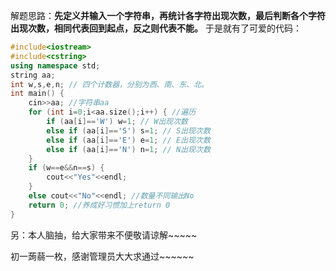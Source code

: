 解题思路：**先定义并输入一个字符串，再统计各字符出现次数，最后判断各个字符出现次数，相同代表回到起点，反之则代表不能。**
于是就有了可爱的代码：

```cpp
#include<iostream>
#include<cstring>
using namespace std;
string aa;
int w,s,e,n; // 四个计数器，分别为西、南、东、北。 
int main() {
    cin>>aa; //字符串aa 
    for (int i=0;i<aa.size();i++) { //遍历 
        if (aa[i]=='W') w=1; // W出现次数 
        else if (aa[i]=='S') s=1; // S出现次数 
        else if (aa[i]=='E') e=1; // E出现次数 
        else if (aa[i]=='N') n=1; // N出现次数 
    }
    if (w==e&&n==s) {
		cout<<"Yes"<<endl;
	}
    else cout<<"No"<<endl; //数量不同输出No 
    return 0; //养成好习惯加上return 0 
}
```

另：本人脑抽，给大家带来不便敬请谅解~~~~~

初一蒟蒻一枚，感谢管理员大大求通过~~~~~~